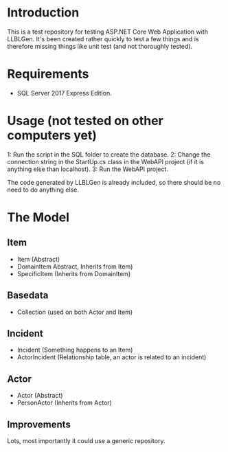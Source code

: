 # Introduction
This is a test repository for testing ASP.NET Core Web Application with LLBLGen. It's been created rather quickly to test a few things and is therefore missing things like unit test (and not thoroughly tested).

# Requirements
- SQL Server 2017 Express Edition.

# Usage (not tested on other computers yet)
1: Run the script in the SQL folder to create the database.
2: Change the connection string in the StartUp.cs class in the WebAPI project (if it is anything else than localhost).
3: Run the WebAPI project.

The code generated by LLBLGen is already included, so there should be no need to do anything else.

# The Model
## Item
- Item (Abstract)
- DomainItem Abstract, Inherits from Item)
- SpecificItem (Inherits from DomainItem)

## Basedata
- Collection (used on both Actor and Item)

## Incident
- Incident (Something happens to an Item)
- ActorIncident (Relationship table, an actor is related to an incident)

## Actor
- Actor (Abstract)
- PersonActor (Inherits from Actor)

## Improvements
Lots, most importantly it could use a generic repository.